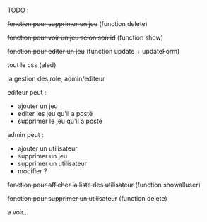 TODO : 

~~fonction pour supprimer un jeu~~ (function delete)

~~fonction pour voir un jeu selon son id~~ (function show)

~~fonction pour editer un jeu~~ (function update + updateForm)

tout le css (aled)

la gestion des role, admin/editeur

editeur peut : 
- ajouter un jeu
- editer les jeu qu'il a posté
- supprimer le jeu qu'il a posté

admin peut :
- ajouter un utilisateur
- supprimer un jeu
- supprimer un utilisateur
- modifier ?

~~fonction pour afficher la liste des utilisateur~~ (function showalluser)

~~fonction pour supprimer un utilisateur~~ (function delete)

a voir...

